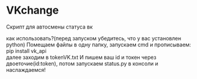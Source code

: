 # VKchange
Скрипт для автосмены статуса вк

как использовать?(перед запуском убедитесь, что у вас установлен python) 
Помещаем файлы в одну папку, запускаем cmd и прописываем: pip install vk_api     
далее заходим в tokenVK.txt И пишем ваш id и токен через двоеточие(id:token), 
потом запускаем status.py в консоли и наслаждаемся!
